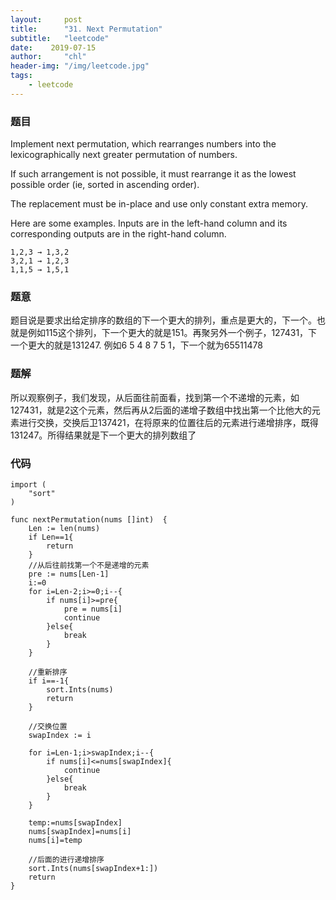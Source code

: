 ```yaml
---
layout:     post
title:      "31. Next Permutation"
subtitle:   "leetcode"
date:    2019-07-15
author:     "chl"
header-img: "/img/leetcode.jpg"
tags:
    - leetcode
--- 
```


### 题目
Implement next permutation, which rearranges numbers into the lexicographically next greater permutation of numbers.

If such arrangement is not possible, it must rearrange it as the lowest possible order (ie, sorted in ascending order).

The replacement must be in-place and use only constant extra memory.

Here are some examples. Inputs are in the left-hand column and its corresponding outputs are in the right-hand column.

```
1,2,3 → 1,3,2
3,2,1 → 1,2,3
1,1,5 → 1,5,1
```

### 题意
题目说是要求出给定排序的数组的下一个更大的排列，重点是更大的，下一个。也就是例如115这个排列，下一个更大的就是151。再聚另外一个例子，127431，下一个更大的就是131247.
例如6 5 4 8 7 5 1，下一个就为65511478

### 题解
所以观察例子，我们发现，从后面往前面看，找到第一个不递增的元素，如127431，就是2这个元素，然后再从2后面的递增子数组中找出第一个比他大的元素进行交换，交换后卫137421，在将原来的位置往后的元素进行递增排序，既得131247。所得结果就是下一个更大的排列数组了

### 代码
```
import (
    "sort"
)

func nextPermutation(nums []int)  {
    Len := len(nums)
    if Len==1{
        return
    }
    //从后往前找第一个不是递增的元素
    pre := nums[Len-1]
    i:=0
    for i=Len-2;i>=0;i--{
        if nums[i]>=pre{
            pre = nums[i]
            continue
        }else{
            break
        }
    }
    
    //重新排序
    if i==-1{
        sort.Ints(nums)
        return
    }
    
    //交换位置
    swapIndex := i
    
    for i=Len-1;i>swapIndex;i--{
        if nums[i]<=nums[swapIndex]{
            continue
        }else{
            break
        }
    }
    
    temp:=nums[swapIndex]
    nums[swapIndex]=nums[i]
    nums[i]=temp
    
    //后面的进行递增排序
    sort.Ints(nums[swapIndex+1:])
    return
}
```